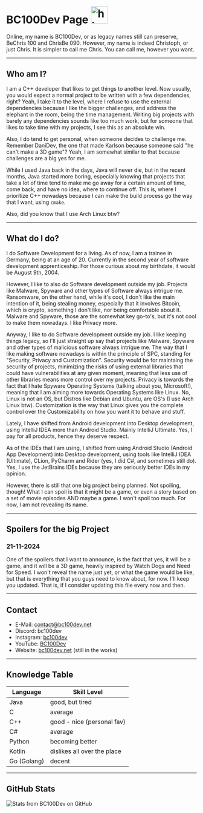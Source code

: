 # BC100Dev Page <img src="https://user-images.githubusercontent.com/1303154/88677602-1635ba80-d120-11ea-84d8-d263ba5fc3c0.gif" width="45px" alt="hi">
Online, my name is BC100Dev, or as legacy names still can preserve, BeChris 100 and
ChrisBe 090. However, my name is indeed Christoph, or just Chris. It is simpler to
call me Chris. You can call me, however you want.

---

## Who am I?
I am a C++ developer that likes to get things to another level. Now usually, you
would expect a normal project to be written with a few dependencies, right? Yeah, I
take it to the level, where I refuse to use the external dependencies because I like
the bigger challenges, and address the elephant in the room, being the time
management. Writing big projects with barely any dependencies sounds like too much
work, but for someone that likes to take time with my projects, I see this as an
absolute win.

Also, I do tend to get personal, when someone decides to challenge me. Remember
DaniDev, the one that made Karlson because someone said "he can't make a 3D game"?
Yeah, I am somewhat similar to that because challenges are a big yes for me.

While I used Java back in the days, Java will never die, but in the recent months,
Java started more boring, especially knowing that projects that take a lot of time
tend to make me go away for a certain amount of time, come back, and have no idea,
where to continue off. This is, where I prioritize C++ nowadays because I can make
the build process go the way that I want, using `cmake`.

Also, did you know that I use Arch Linux btw?

---

## What do I do?
I do Software Development for a living. As of now, I am a trainee in Germany, being
at an age of 20. Currently in the second year of software development apprenticeship.
For those curious about my birthdate, it would be August 9th, 2004.

However, I like to also do Software development outside my job. Projects like
Malware, Spyware and other types of Software always intrigue me. Ransomware, on the
other hand, while it's cool, I don't like the main intention of it, being stealing
money, especially that it involves Bitcoin, which is crypto, something I don't like,
nor being comfortable about it. Malware and Spyware, those are the somewhat key go-to's,
but it's not cool to make them nowadays. I like Privacy more.

Anyway, I like to do Software development outside my job. I like keeping things legacy,
so I'll just straight up say that projects like Malware, Spyware and other types
of malicious software always intrigue me. The way that I like making software nowadays
is within the principle of SPC, standing for "Security, Privacy and Customization".
Security would be for maintaing the security of projects, minimizing the risks of using
external libraries that could have vulnerabilities at any given moment, meaning that
less use of other libraries means more control over my projects. Privacy is towards the
fact that I hate Spyware Operating Systems (talking about you, Microsoft!), meaning that
I am aiming more towards Operating Systems like Linux. No, Linux is not an OS, but
Distros like Debian and Ubuntu, are OS's (I use Arch Linux btw). Customization is the way
that Linux gives you the complete control over the Customizability on how you want it
to behave and stuff.

Lately, I have shifted from Android development into Desktop development, using
IntelliJ IDEA more than Android Studio. Mainly IntelliJ Ultimate. Yes, I pay for all
products, hence they deserve respect.

As of the IDEs that I am using, I shifted from using Android Studio (Android App
Development) into Desktop development, using tools like IntelliJ IDEA (Ultimate),
CLion, PyCharm and Rider (yes, I did C#, and sometimes still do). Yes, I use the
JetBrains IDEs because they are seriously better IDEs in my opinion.

However, there is still that one big project being planned. Not spoiling, though!
What I can spoil is that it might be a game, or even a story based on a set of movie
episodes AND maybe a game. I won't spoil too much. For now, I am not revealing its
name.

---

## Spoilers for the big Project

### 21-11-2024
One of the spoilers that I want to announce, is the fact that yes, it will be a
game, and it will be a 3D game, heavily inspired by Watch Dogs and Need for Speed.
I won't reveal the name just yet, or what the game would be like, but that is
everything that you guys need to know about, for now. I'll keep you updated. That
is, if I consider updating this file every now and then.

---

## Contact

- E-Mail: [contact@bc100dev.net](mailto:contact@bc100dev.net)
- Discord: bc100dev
- Instagram: [bc100dev](https://www.instagram.com/bc100dev/)
- YouTube: [BC100Dev](https://www.youtube.com/@bc100dev)
- Website: [bc100dev.net](https://bc100dev.net) (still in the works)

---

## Knowledge Table

| Language    | Skill Level                  |
|-------------|------------------------------|
| Java        | good, but tired              |
| C           | average                      |
| C++         | good - nice (personal fav)   |
| C#          | average                      |
| Python      | becoming better              |
| Kotlin      | dislikes all over the place  |
| Go (Golang) | decent                       |

---

## GitHub Stats

![Stats from BC100Dev on GitHub](https://github-readme-stats.vercel.app/api?username=bc100dev&count_private=false&theme=dark&hide=prs)

